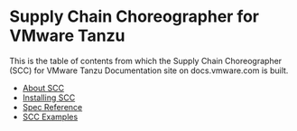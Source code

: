 # Supply Chain Choreographer for VMware Tanzu

This is the table of contents from which the Supply Chain Choreographer (SCC) for VMware Tanzu Documentation site on docs.vmware.com is built.

- [About SCC](about.md)
- [Installing SCC](install.md)
- [Spec Reference](reference.md)
- [SCC Examples](examples.md)
